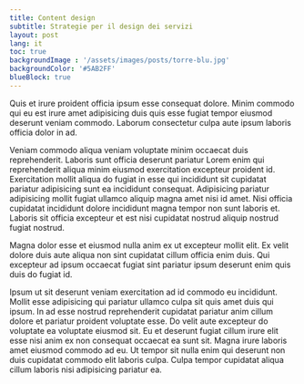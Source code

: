 ```yaml
---
title: Content design
subtitle: Strategie per il design dei servizi
layout: post
lang: it
toc: true
backgroundImage : '/assets/images/posts/torre-blu.jpg'
backgroundColor: '#5AB2FF'
blueBlock: true
---
```


Quis et irure proident officia ipsum esse consequat dolore. Minim commodo qui eu est irure amet adipisicing duis quis esse fugiat tempor eiusmod deserunt veniam commodo. Laborum consectetur culpa aute ipsum laboris officia dolor in ad.

Veniam commodo aliqua veniam voluptate minim occaecat duis reprehenderit. Laboris sunt officia deserunt pariatur Lorem enim qui reprehenderit aliqua minim eiusmod exercitation excepteur proident id. Exercitation mollit aliqua do fugiat in esse qui incididunt sit cupidatat pariatur adipisicing sunt ea incididunt consequat. Adipisicing pariatur adipisicing mollit fugiat ullamco aliquip magna amet nisi id amet. Nisi officia cupidatat incididunt dolore incididunt magna tempor non sunt laboris et. Laboris sit officia excepteur et est nisi cupidatat nostrud aliquip nostrud fugiat nostrud.

Magna dolor esse et eiusmod nulla anim ex ut excepteur mollit elit. Ex velit dolore duis aute aliqua non sint cupidatat cillum officia enim duis. Qui excepteur ad ipsum occaecat fugiat sint pariatur ipsum deserunt enim quis duis do fugiat id.

Ipsum ut sit deserunt veniam exercitation ad id commodo eu incididunt. Mollit esse adipisicing qui pariatur ullamco culpa sit quis amet duis qui ipsum. In ad esse nostrud reprehenderit cupidatat pariatur anim cillum dolore et pariatur proident voluptate esse. Do velit aute excepteur do voluptate ea voluptate eiusmod sit. Eu et deserunt fugiat cillum irure elit esse nisi anim ex non consequat occaecat ea sunt sit. Magna irure laboris amet eiusmod commodo ad eu. Ut tempor sit nulla enim qui deserunt non duis cupidatat commodo elit laboris culpa. Culpa tempor cupidatat aliqua cillum laboris nisi adipisicing pariatur ea.
